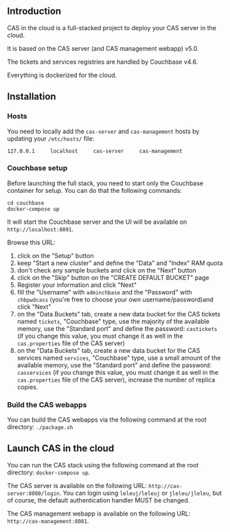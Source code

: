 ## Introduction

CAS in the cloud is a full-stacked project to deploy your CAS server in the cloud.

It is based on the CAS server (and CAS management webapp) v5.0.

The tickets and services registries are handled by Couchbase v4.6.

Everything is dockerized for the cloud.


## Installation

### Hosts

You need to locally add the `cas-server` and `cas-management` hosts by updating your `/etc/hosts/` file:

```shell
127.0.0.1     localhost     cas-server     cas-management
```

### Couchbase setup

Before launching the full stack, you need to start only the Couchbase container for setup. You can do that the following commands:

```shell
cd couchbase
docker-compose up
```

It will start the Couchbase server and the UI will be available on `http://localhost:8091`.

Browse this URL:

1) click on the "Setup" button
2) keep "Start a new cluster" and define the "Data" and "Index" RAM quota
3) don't check any sample buckets and click on the "Next" button
4) click on the "Skip" button on the "CREATE DEFAULT BUCKET" page
5) Register your information and click "Next"
6) fill the "Username" with `adminchbase` and the "Password" with `chbpwdcass` (you're free to choose your own username/password)and click "Next"
7) on the "Data Buckets" tab, create a new data bucket for the CAS tickets named `tickets`, "Couchbase" type, use the majority of the available memory, use the "Standard port" and define the password: `castickets` (if you change this value, you must change it as well in the `cas.properties` file of the CAS server)
8) on the "Data Buckets" tab, create a new data bucket for the CAS services named `services`, "Couchbase" type, use a small amount of the available memory, use the "Standard port" and define the password: `casservices` (if you change this value, you must change it as well in the `cas.properties` file of the CAS server), increase the number of replica copies.


### Build the CAS webapps

You can build the CAS webapps via the following command at the root directory: `./package.sh`


## Launch CAS in the cloud

You can run the CAS stack using the following command at the root directory: `docker-compose up`.

The CAS server is available on the following URL: `http://cas-server:8080/login`. You can login using `leleuj/leleuj` or `jleleu/jleleu`, but of course, the default authentication handler MUST be changed.

The CAS management webapp is available on the following URL: `http://cas-management:8081`.
